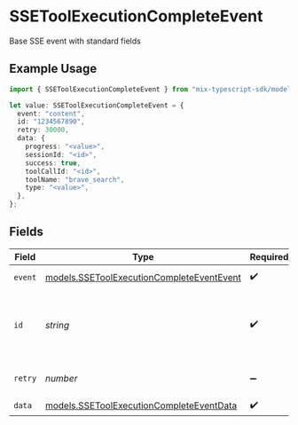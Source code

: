 # SSEToolExecutionCompleteEvent

Base SSE event with standard fields

## Example Usage

```typescript
import { SSEToolExecutionCompleteEvent } from "mix-typescript-sdk/models";

let value: SSEToolExecutionCompleteEvent = {
  event: "content",
  id: "1234567890",
  retry: 30000,
  data: {
    progress: "<value>",
    sessionId: "<id>",
    success: true,
    toolCallId: "<id>",
    toolName: "brave_search",
    type: "<value>",
  },
};
```

## Fields

| Field                                                                                        | Type                                                                                         | Required                                                                                     | Description                                                                                  | Example                                                                                      |
| -------------------------------------------------------------------------------------------- | -------------------------------------------------------------------------------------------- | -------------------------------------------------------------------------------------------- | -------------------------------------------------------------------------------------------- | -------------------------------------------------------------------------------------------- |
| `event`                                                                                      | [models.SSEToolExecutionCompleteEventEvent](../models/ssetoolexecutioncompleteeventevent.md) | :heavy_check_mark:                                                                           | Event type identifier                                                                        |                                                                                              |
| `id`                                                                                         | *string*                                                                                     | :heavy_check_mark:                                                                           | Unique sequential event identifier for ordering and reconnection                             | 1234567890                                                                                   |
| `retry`                                                                                      | *number*                                                                                     | :heavy_minus_sign:                                                                           | Client retry interval in milliseconds                                                        | 30000                                                                                        |
| `data`                                                                                       | [models.SSEToolExecutionCompleteEventData](../models/ssetoolexecutioncompleteeventdata.md)   | :heavy_check_mark:                                                                           | N/A                                                                                          |                                                                                              |